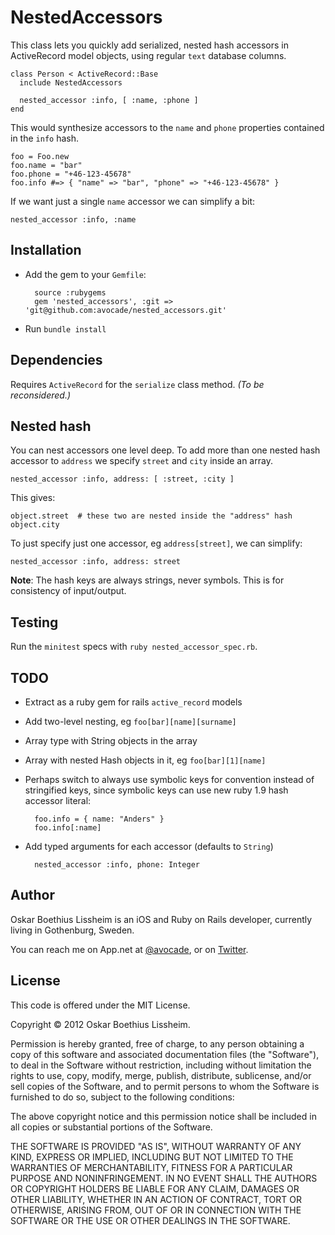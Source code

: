 NestedAccessors
==============

This class lets you quickly add serialized, nested hash accessors in ActiveRecord
model objects, using regular `text` database columns.

    class Person < ActiveRecord::Base
      include NestedAccessors

      nested_accessor :info, [ :name, :phone ]
    end

This would synthesize accessors to the `name` and `phone` properties contained
in the `info` hash.

    foo = Foo.new
    foo.name = "bar"
    foo.phone = "+46-123-45678"
    foo.info #=> { "name" => "bar", "phone" => "+46-123-45678" }

If we want just a single `name` accessor we can simplify a bit:

    nested_accessor :info, :name


Installation
------------

- Add the gem to your `Gemfile`:

        source :rubygems
        gem 'nested_accessors', :git => 'git@github.com:avocade/nested_accessors.git'

- Run `bundle install`


Dependencies
------------

Requires `ActiveRecord` for the `serialize` class method. _(To be
reconsidered.)_


Nested hash
------------

You can nest accessors one level deep. To add more than one
nested hash accessor to `address` we specify `street` and `city`
inside an array.

    nested_accessor :info, address: [ :street, :city ]

This gives:

    object.street  # these two are nested inside the "address" hash
    object.city

To just specify just one accessor, eg `address[street]`, we can simplify:

    nested_accessor :info, address: street

**Note**: The hash keys are always strings, never symbols. This is for
consistency of input/output.


Testing
-------

Run the `minitest` specs with `ruby nested_accessor_spec.rb`.


TODO
-----

- Extract as a ruby gem for rails `active_record` models
- Add two-level nesting, eg `foo[bar][name][surname]`
- Array type with String objects in the array
- Array with nested Hash objects in it, eg `foo[bar][1][name]`
- Perhaps switch to always use symbolic keys for convention instead of
stringified keys, since symbolic keys can use new ruby 1.9 hash
accessor literal:

        foo.info = { name: "Anders" }
        foo.info[:name]

- Add typed arguments for each accessor (defaults to `String`)

        nested_accessor :info, phone: Integer

Author
------

Oskar Boethius Lissheim is an iOS and Ruby on Rails developer,
currently living in Gothenburg, Sweden.

You can reach me on App.net at
[@avocade](http://alpha.app.net/avocade), or
on [Twitter](http://twitter.com/avocade).


License
-------

This code is offered under the MIT License.

Copyright &copy; 2012 Oskar Boethius Lissheim.

Permission is hereby granted, free of charge, to any person obtaining a
copy of this software and associated documentation files (the
"Software"), to deal in the Software without restriction, including
without limitation the rights to use, copy, modify, merge, publish,
distribute, sublicense, and/or sell copies of the Software, and to
permit persons to whom the Software is furnished to do so, subject to
the following conditions:

The above copyright notice and this permission notice shall be included
in all copies or substantial portions of the Software.

THE SOFTWARE IS PROVIDED "AS IS", WITHOUT WARRANTY OF ANY KIND, EXPRESS
OR IMPLIED, INCLUDING BUT NOT LIMITED TO THE WARRANTIES OF
MERCHANTABILITY, FITNESS FOR A PARTICULAR PURPOSE AND NONINFRINGEMENT.
IN NO EVENT SHALL THE AUTHORS OR COPYRIGHT HOLDERS BE LIABLE FOR ANY
CLAIM, DAMAGES OR OTHER LIABILITY, WHETHER IN AN ACTION OF CONTRACT,
TORT OR OTHERWISE, ARISING FROM, OUT OF OR IN CONNECTION WITH THE
SOFTWARE OR THE USE OR OTHER DEALINGS IN THE SOFTWARE.
